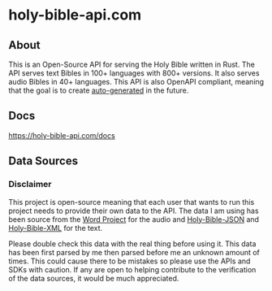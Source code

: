 # holy-bible-api.com
## About
This is an Open-Source API for serving the Holy Bible written in Rust. The API serves text Bibles in 100+ languages with 800+ versions. It also serves audio Bibles in 40+ languages. This API is also OpenAPI compliant, meaning that the goal is to create [auto-generated](https://openapi-generator.tech/docs/generators) in the future.

## Docs
https://holy-bible-api.com/docs

## Data Sources 
### Disclaimer
This project is open-source meaning that each user that wants to run this project needs to provide their own data to the API. The data I am using has been source from the [Word Project](https://www.wordproject.org/bibles/audio/index.htm) for the audio and [Holy-Bible-JSON](https://github.com/emilsharkov/Holy-Bible-JSON) and [Holy-Bible-XML](https://github.com/Beblia/Holy-Bible-XML-Format) for the text.

Please double check this data with the real thing before using it. This data has been first parsed by me then parsed before me an unknown amount of times. This could cause there to be mistakes so please use the APIs and SDKs with caution. If any are open to helping contribute to the verification of the data sources, it would be much appreciated.